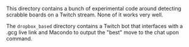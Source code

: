 This directory contains a bunch of experimental code around detecting scrabble boards
on a Twitch stream.
None of it works very well.


The `dropbox_based` directory contains a Twitch bot that interfaces with a .gcg live link and Macondo to output the "best" move to the chat upon command.
